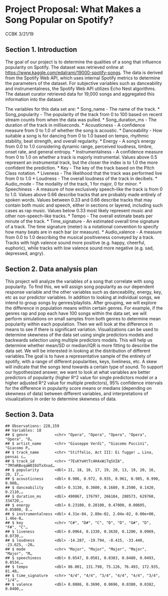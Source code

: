 Project Proposal: What Makes a Song Popular on Spotify?
================
CCBK
3/21/19

## Section 1. Introduction

The goal of our project is to determine the qualities of a song that
influence popularity on Spotify. The dataset was retrieved online at
<https://www.kaggle.com/edalrami/19000-spotify-songs>. The data is
derived from the Spotify Web API, which uses internal Spotify metrics to
determine the parameters of the dataset. For subjective variables such
as danceability and instrumentalness, the Spotify Web API utilizes Echo
Nest algorithms. The dataset curator retrieved data for 19,000 songs and
aggregated this information into the dataset.

The variables for this data set are: \* Song\_name - The name of the
track. \* Song\_popularity - The popularity of the track from 0 to 100
based on recent stream counts from when the data was pulled. \*
Song\_duration\_ms - The duration of the track in milliseconds. \*
Acousticness - A confidence measure from 0 to 1.0 of whether the song is
acoustic. \* Danceability - How suitable a song is for dancing from 0 to
1.0 based on tempo, rhythmic stability, beat strength, and overall
regularity. \* Energy - A song’s energy from 0.0 to 1.0 considering
dynamic range, perceived loudness, timbre, onset rate, and general
entropy. \* Instrumentalness - A confidence measure from 0 to 1.0 on
whether a track is majorly instrumental. Values above 0.5 represent an
instrumental track, but the closer the index is to 1.0 the more
confident the prediction. \* Key - The key of the track based on the
Pitch Class notation. \* Liveness - The likelihood that the track was
performed live from 0 to 1.0 \* Loudness - The overall loudness of the
track in decibels. \* Audio\_mode - The modality of the track, 1 for
major, 0 for minor. \* Speechiness - A measure of how exclusively
speech-like the track is from 0 to 1.0. Values above 0.66 describe
tracks that are probably made entirely of spoken words. Values between
0.33 and 0.66 describe tracks that may contain both music and speech,
either in sections or layered, including such cases as rap music. Values
below 0.33 most likely represent music and other non-speech-like tracks.
\* Tempo - The overall estimate beats per minute of the track. \*
Time\_signature - An estimated overall time signature of a track. The
time signature (meter) is a notational convention to specify how many
beats are in each bar (or measure). \* Audio\_valence - A measure from
0.0 to 1.0 describing the musical positiveness conveyed by a track.
Tracks with high valence sound more positive (e.g. happy, cheerful,
euphoric), while tracks with low valence sound more negative (e.g. sad,
depressed, angry).

## Section 2. Data analysis plan

This project will analyze the variables of a song that correlate with
song popularity. To find this, we will assign song popularity as our
dependent response variable and the other variables such as
danceability, energy, key, etc as our predictor variables. In addition
to looking at individual songs, we intend to group songs by
genres/playlists. After grouping, we will explore the difference in
population means within certain genres. For example, if the genres rap
and pop each have 100 songs within the data set, we will perform
simulations on small samples from both genres to determine mean
popularity within each population. Then we will look at the difference
in means to see if there is significant variation. Visualizations can be
used to determine skewness of the data set using single predictors
models and backwards selection using multiple predictors models. This
will help us determine whether mean/SD or median/IQR is more fitting to
describe the data set. We will be interested in looking at the
distribution of different variables.The goal is to have a representative
sample of the entirety of spotify, with a range of different
popularities, keys, liveliness, etc. A skew will indicate that the songs
tend towards a certain type of sound. To support our hypothesized
answer, we want to look at what variables are better predictors of
popularity (higher R^2 value for single predictors model or a higher
adjusted R^2 value for multiple predictors), 95% confidence intervals
for the difference in popularity score means or medians (depending on
skewness of data) between different variables, and interpretations of
visualizations in order to determine skewness of data.

## Section 3. Data

    ## Observations: 228,159
    ## Variables: 18
    ## $ genre            <chr> "Opera", "Opera", "Opera", "Opera", "Opera", "O…
    ## $ artist_name      <chr> "Giuseppe Verdi", "Giacomo Puccini", "Giacomo P…
    ## $ track_name       <chr> "Stiffelio, Act III: Ei fugge! … Lina, pensai c…
    ## $ track_id         <chr> "7EsKYeHtTc4H4xWiTqSVZA", "7MfmRBvqaW0I6UTxXnad…
    ## $ popularity       <dbl> 21, 18, 10, 17, 19, 20, 13, 19, 20, 16, 20, 17,…
    ## $ acousticness     <dbl> 0.986, 0.972, 0.935, 0.961, 0.985, 0.990, 0.980…
    ## $ danceability     <dbl> 0.3130, 0.3600, 0.1680, 0.2500, 0.1420, 0.2110,…
    ## $ duration_ms      <dbl> 490867, 176797, 266184, 288573, 629760, 334720,…
    ## $ energy           <dbl> 0.23100, 0.20100, 0.47000, 0.00605, 0.05800, 0.…
    ## $ instrumentalness <dbl> 4.31e-04, 2.80e-02, 2.04e-02, 0.00e+00, 1.46e-0…
    ## $ key              <chr> "C#", "D#", "C", "D", "D", "G#", "D", "F#", "C"…
    ## $ liveness         <dbl> 0.0964, 0.1330, 0.3630, 0.1200, 0.0969, 0.0730,…
    ## $ loudness         <dbl> -14.287, -19.794, -8.415, -33.440, -23.625, -20…
    ## $ mode             <chr> "Major", "Major", "Major", "Major", "Major", "M…
    ## $ speechiness      <dbl> 0.0547, 0.0581, 0.0383, 0.0480, 0.0493, 0.0534,…
    ## $ tempo            <dbl> 86.001, 131.798, 75.126, 76.493, 172.935, 81.40…
    ## $ time_signature   <chr> "4/4", "4/4", "3/4", "4/4", "4/4", "3/4", "1/4"…
    ## $ valence          <dbl> 0.0886, 0.3690, 0.0696, 0.0380, 0.0382, 0.0400,…

